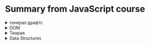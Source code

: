 <!-- 

<details><summary>HTML</summary>
##
</details> 

-->
# Summary from JavaScript course

<details><summary>генерал драфтс</summary>  
Классный пример как подходить к разработке аппа, исходя из нарисовки функционала

<img src="https://i.ibb.co/89smpkp/image.png" alt="image" border="0">

По движку JS

Runtime is just like a box that contains all the JavaScript related stuff that we need.

<strong>AST</strong> - abstract syntax tree.

</details>   

<details> <summary>  DOM </summary> 

## Document Object Model
  
В двух словах - API позвoляющая джс взаимодействовать с HTML & CSS.

    document.querySelector('.check').addEventListener('click', function () {
      document.querySelector('.modal').classList.add('hidden');
    });

Где `document` - object, `querySelector` `addEventListener` `classList` - methods. Методы:

`querySelector` `querySelectorAll` - внутрь в формате `('.modal')` прописываеться клас/ид обьекта. querySelectorAll выделяет все обьекты по запросу. querySelector - только первый в коде

`btnsModal[i].addEventListener('click', function () {});` - добавляет к ожиданию клика на елемент, в последствии обращается к функции, что стоит вторым аргументом. функция обязательно должна быть Expression.

</details> 

<details> <summary>  Теория </summary>
Про JS  в двух словах: 

Когда код запускаеться, с самого начала идет `Parsing`(Abstract system tree) - разбитие кода на своеобразное дерево. После код проходит `Compilation` - перевод в машинный 01 и после `Execution` - выполнение. Когда код переделан в машинный и собирается компилиться - для него создается среда, названная  `Global execution context` Где компилиться вес кодь верхнего уровня - без функций. С них он берет только их названия, что бы их можно было вызвать в будущем. 

Вот это вся концепция - называется `Call stack`. `Execution` Происходит в три этапа: создания глобального контекста. Его инициализация. И потом инициализация функций и ожидания Callback - ивентов.

Как происходит выполнение кода: для начала общая среда, что хранит в себе все кроме функций и выполняет. И по мере как в последней строке используется обращение к функции, call stack создает для нее новую среду и помещает наверх себя. (и все что декларируется внутри этой среды записывается в ee Variable Environment, а не в общий. По этому к ним нет доступа)  То, что верхнее - будет выполняться первее.
  
JS использует `Just-in-time` (JIT) compilation: Entire code is converted into machine code at once, then executed immediately.
    
Про JS Engine в двух словах: 

JS Engine состоит из `Call Stack` & `Heap`.  `Heap`  - сборка мусора - хранилище ссылочных типов данных. и `Call Stack` - как to do list, хранит задачи к выполнению. Когда в коде каким-либо образом(по ивенту или нет) инициируеться функция - для нее создаеться среда - `execution context`. Он есть один - глобальный и остальные - создаються функциями. Как to do list - когда идет ображение к функции и создается среда - она помещается наверх стэка. Выполняеться только самая верхняя, все что ниже - на паузе. По этому JS может выполнять только один процесс, не многопоточен. Когда весь код выполнен в стеке будет только глобальная среда, до тех пор пока не затушиться вкладка.

`execution context` имеет 3 состовляющих: variable invironment, scope chain & this keyword. 


<details><summary>variable invironment</summary>

Хранит в себе всё задекларированное в текущей функции и обьект с аргументами. Так же имеет механизм Hoisting.

`Hoisting` - подьем, делает некоторые типы переменных доступными ещё до декларирования. Просто перед выполнением кода идёт скан на обьявление переменных. Это происходит на первом этапе в Execution - creation of global execution context. (94 ст. лекции)

С какими типами переменных работает:
`Function declaration`: Полностью нормально работает, вызываема до обьявления
`var variables`: Можно вызвать до обьявления, но будет иметь Undifined. Говно.
`let & const variables`: Нельзя, вызывать только после обьявления. Они в TDZ - их нельзя вызвать между Scope и их обьявлением. (Scope - хранит все обьявленные переменные в самом начале кода)
Funcion expression & arrow: хранятся в переменных, поэтому зависит от того, как они были обявлены.

Все декларации и переменные сканируются до выполнения кода, по этому технически js знает о их существовании до обьявления в коде. Но лет и конст - имеют Temporal dead zone - это все что находиться в блоке/функции до их обявления, где язык знает что они есть, но вызвать нельзя. TDZ - существует для того что бы ловить ошибки о попытке инициализировать переменную до обявления.

##
</details> 


`Scope Chain` - Цепь ссылок. Каждая функция и блок кода имеют свой Scope, что хранит все доступные переменные для этого scope, что пренадлежит `execution context`.

<details><summary>This</summary>
кейворд, что при вызове в методе вернёт название обьекта. И по этому можно копировать метод, не ломав логику. 
<img src="https://i.ibb.co/YDpZFMR/image.png" alt="image" border="0">

Так же можно совмещать с стрелочными функциями в методе, так как они используют this of parent scope, что в этом случае будет this метода, что тоже будет работать

##
</details> 


##
 </details> 



<details><summary>Data Structures</summary>
  
##

Деструктуризация - робота с данными - примитивными и ссылочными.

<details><summary>Destructuing Arrays & Objects</summary>
  
Начнем с массивов.
  
    const profile = ["Oluwatobi", "Sofela", "codesweetly.com"];
    const [firstName, lastName, website] = profile;

Тут было создано 3 переменных, хранящих три елемента массива. Если нужно пропустить один елемент в массиве: `[firstName, , lastName, website] = profile;`. так же можно массивы внутри массивов: `const [starter, [main, test]] = restaurant.order;`. И придавать им дефолтное значение: `const [h = 1, k = 1, l = 1] = [2, 4];`. Вывод будет выглядеть: `2 4 1`. 

Дальше обьекты.

    let a = 22;
    let b = 66;
    const obj = {
      a: 12,
      b: 55
    };
    ({ a, b } = obj);

Для деструктуризации обьекта нужно что бы переменные были названы как свойства в нем. Это фикситься позже. Если нужно сделать любую деструктуризацитю с уже существующими переменными - нужно завести в скобки`()`, иначе ошибка. Фиксим неудобство с названиями: 
  
    const {
      name: restName = "name",
      openingHours: hours,
      categories: tags,
      secondMenu: menu = "no second menu",
      thirdMenu
    } = restaurant;

Где то что до двоеточия - свойство, после - переменная и = дефаултное значение. Дефаултное значение будет применяться если свойства в обьекте нет. Если в обьекте нет свойства и не указано дефаулт - переменная будет undifined. Вложенные обьекты: 
![image](https://user-images.githubusercontent.com/105916992/206476384-1f0d6806-4aa0-4f05-be60-e5b2b23c77df.png)

    const {
     sat: { open: openSat, close: closeSat }
    } = openingHours;

Где будет созданы две переменных: `openSat` & `closeSat` с значениями 0 24, как в обьекте. То есть вместо названия после двоеточия открываеться новая деструктуризация, где обьявлены, названы и даны значения двум переменным.
  
##
</details> 

<details><summary>Sprear ... Opertor</summary>
 
Оператор `...Array` - возвращает все значения массива через кому. Просто раскрывает массив. подходит для использования там, где ожидаються данные через кому. Как для аргумента. Так же работает с стрингами - возвращает все символы стринга по одному через кому.

##
</details> 
  
##
</details> 
